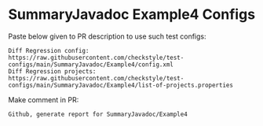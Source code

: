 # SummaryJavadoc Example4 Configs
Paste below given to PR description to use such test configs:
```
Diff Regression config: https://raw.githubusercontent.com/checkstyle/test-configs/main/SummaryJavadoc/Example4/config.xml
Diff Regression projects: https://raw.githubusercontent.com/checkstyle/test-configs/main/SummaryJavadoc/Example4/list-of-projects.properties
```
Make comment in PR:
```
Github, generate report for SummaryJavadoc/Example4
```
